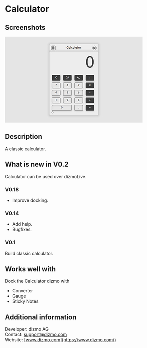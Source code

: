 # Calculator

## Screenshots

![Calculator dizmo](./Calculator.jpg)

## Description

A classic calculator.

## What is new in V0.2
Calculator can be used over dizmoLive.
### V0.18
* Improve docking.

### V0.14
* Add help.
* Bugfixes.

### V0.1
Build classic calculator.

## Works well with

Dock the Calculator dizmo with

* Converter
* Gauge
* Sticky Notes

## Additional information

Developer: dizmo AG<br>
Contact: support@dizmo.com<br>
Website: [www.dizmo.com](https://www.dizmo.com/)<br>
